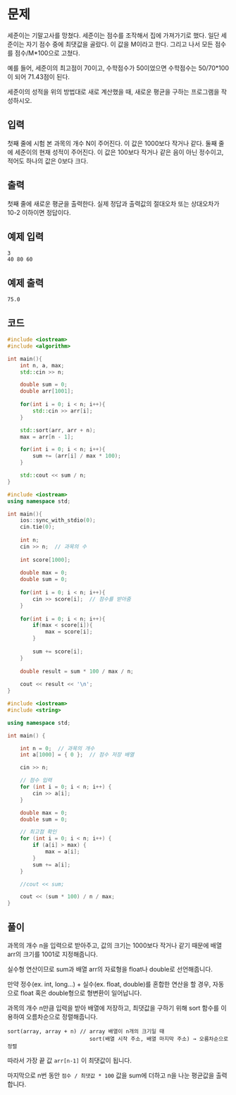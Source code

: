 # 문제 
세준이는 기말고사를 망쳤다. 세준이는 점수를 조작해서 집에 가져가기로 했다. 일단 세준이는 자기 점수 중에 최댓값을 골랐다. 이 값을 M이라고 한다. 그리고 나서 모든 점수를 점수/M*100으로 고쳤다.

예를 들어, 세준이의 최고점이 70이고, 수학점수가 50이었으면 수학점수는 50/70*100이 되어 71.43점이 된다.

세준이의 성적을 위의 방법대로 새로 계산했을 때, 새로운 평균을 구하는 프로그램을 작성하시오.
## 입력
첫째 줄에 시험 본 과목의 개수 N이 주어진다. 이 값은 1000보다 작거나 같다. 둘째 줄에 세준이의 현재 성적이 주어진다. 이 값은 100보다 작거나 같은 음이 아닌 정수이고, 적어도 하나의 값은 0보다 크다.
## 출력
첫째 줄에 새로운 평균을 출력한다. 실제 정답과 출력값의 절대오차 또는 상대오차가 10-2 이하이면 정답이다.
## 예제 입력 
```
3
40 80 60
```

## 예제 출력  
```
75.0
```
## 코드
```c++
#include <iostream>
#include <algorithm>

int main(){
    int n, a, max;
    std::cin >> n;

    double sum = 0;
    double arr[1001];
    
    for(int i = 0; i < n; i++){
        std::cin >> arr[i];
    }

    std::sort(arr, arr + n);
    max = arr[n - 1];

    for(int i = 0; i < n; i++){
        sum += (arr[i] / max * 100);
    }

    std::cout << sum / n;
}
```
```c++
#include <iostream>
using namespace std;

int main(){
    ios::sync_with_stdio(0);
    cin.tie(0);
    
    int n;
    cin >> n;  // 과목의 수
    
    int score[1000];
    
    double max = 0;
    double sum = 0;
    
    for(int i = 0; i < n; i++){
        cin >> score[i];  // 점수를 받아줌 
    }
    
    for(int i = 0; i < n; i++){ 
        if(max < score[i]){
            max = score[i];
        }
        
        sum += score[i];
    }
    
    double result = sum * 100 / max / n;
    
    cout << result << '\n';
}
```
```c++
#include <iostream>
#include <string>

using namespace std;

int main() {

	int n = 0;  // 과목의 개수
	int a[1000] = { 0 };  // 점수 저장 배열

	cin >> n;

	// 점수 입력
	for (int i = 0; i < n; i++) {
		cin >> a[i];
	}

	double max = 0;
	double sum = 0;

	// 최고점 확인
	for (int i = 0; i < n; i++) {
		if (a[i] > max) {
			max = a[i];
		}
		sum += a[i];
	}

	//cout << sum;

	cout << (sum * 100) / n / max;
}
```

## 풀이
과목의 개수 n을 입력으로 받아주고, 값의 크기는 1000보다 작거나 같기 때문에 배열 arr의 크기를 1001로 지정해줍니다.

실수형 연산이므로 sum과 배열 arr의 자료형을 float나 double로 선언해줍니다.  

만약 정수(ex. int, long...) + 실수(ex. float, double)를 혼합한 연산을 할 경우, 자동으로 float 혹은 double형으로 형변환이 일어납니다.

과목의 개수 n만큼 입력을 받아 배열에 저장하고, 최댓값을 구하기 위해 sort 함수를 이용하여 오름차순으로 정렬해줍니다.

```
sort(array, array + n) // array 배열이 n개의 크기일 때
                          sort(배열 시작 주소, 배열 마지막 주소) → 오름차순으로 정렬
```
따라서 가장 끝 값 ```arr[n-1]``` 이 최댓값이 됩니다.

마지막으로 n번 동안 ```점수 / 최댓값 * 100``` 값을 sum에 더하고 n을 나눈 평균값을 출력합니다.
